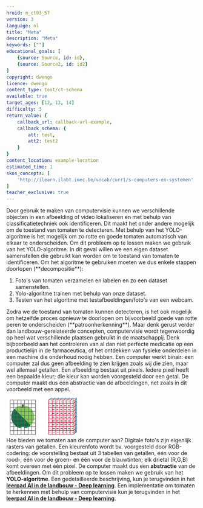 ```yaml
---
hruid: m_ct03_57
version: 3
language: nl
title: "Meta"
description: "Meta"
keywords: [""]
educational_goals: [
    {source: Source, id: id}, 
    {source: Source2, id: id2}
]
copyright: dwengo
licence: dwengo
content_type: text/ct-schema
available: true
target_ages: [12, 13, 14]
difficulty: 3
return_value: {
    callback_url: callback-url-example,
    callback_schema: {
        att: test,
        att2: test2
    }
}
content_location: example-location
estimated_time: 1
skos_concepts: [
    'http://ilearn.ilabt.imec.be/vocab/curr1/s-computers-en-systemen'
]
teacher_exclusive: true
---
```


<context>
Door gebruik te maken van computervisie kunnen we verschillende objecten in een afbeelding of video lokaliseren en met behulp van classificatietechniek ook identificeren. Dit maakt het onder andere mogelijk om de toestand van tomaten te detecteren. Met behulp van het YOLO-algoritme is het mogelijk om zo rotte en goede tomaten automatisch van elkaar te onderscheiden. 
</div>
</context>
<decomposition>
Om dit probleem op te lossen maken we gebruik van het YOLO-algoritme. In dit geval willen we een eigen dataset samenstellen die gebruikt kan worden om te toestand van tomaten te identificeren. Om het algoritme te gebruiken moeten we dus enkele stappen doorlopen (**decompositie**):
<ol>
    <li>Foto's van tomaten verzamelen en labelen en zo een dataset samenstellen.</li>
    <li>Yolo-algoritme trainen met behulp van onze dataset.</li>
    <li>Testen van het algoritme met testafbeeldingen/foto's van een webcam.</li>
</ol> 
</decomposition>
<patternRecognition>
Zodra we de toestand van tomaten kunnen detecteren, is het ook mogelijk om hetzelfde proces opnieuw te doorlopen om bijvoorbeeld goede van rotte peren te onderscheiden (**patroonherkenning**). Maar denk gerust verder dan landbouw-gerelateerde concepten, computervisie wordt tegenwoordig op heel wat verschillende plaatsen gebruikt in de maatschappij. Denk bijboorbeeld aan het controleren van al dan niet perfecte medicatie op een productielijn in de farmaceutica, of het ontdekken van fysieke onderdelen in een machine die onderhoud nodig hebben. 
</patternRecognition>
<abstraction>
Een computer werkt binair: een computer zal dus geen afbeelding te zien krijgen zoals wij die zien, maar wel allemaal getallen. Een afbeelding bestaat uit pixels. Iedere pixel heeft een bepaalde kleur; die kleur kan worden voorgesteld door een getal. De computer maakt dus een abstractie van de afbeeldingen, net zoals in dit voorbeeld met een appel.  

![Een afbeelding bestaat uit pixels. Deze pixels komen overeen met een kleurenwaarde voor de rood, groen en blauwcomponenten. Deze waarden zijn gewoon getallen.](tensorappel.png)<br>
Hoe bieden we tomaten aan de computer aan? Digitale foto's zijn eigenlijk rasters van getallen. Een kleurenfoto wordt bv. voorgesteld door RGB-codering: de voorstelling bestaat uit 3 tabellen van getallen, één voor de rood-, één voor de groen- en één voor de blauwtinten; elk drietal (R,G,B) komt overeen met één pixel. De computer maakt dus een **abstractie** van de afbeeldingen. 
</abstraction>
<algorithms>
Om dit probleem op te lossen maken we gebruik van het **YOLO-algoritme**. Een gedetailleerde beschrijving, kun je terugvinden in het <a href="/learning-path.html?hruid=agri_landbouw&language=nl&te=true&source_page=%2Fagriculture%2F&source_title=%20AI%20in%20de%20Landbouw#agri_tomaten;nl;3"><strong> leerpad AI in de landbouw - Deep learning</strong></a>.
</algorithms>
<implementation>
Een implementatie om tomaten te herkennen met behulp van computervisie kun je terugvinden in het <a href="/learning-path.html?hruid=agri_landbouw&language=nl&te=true&source_page=%2Fagriculture%2F&source_title=%20AI%20in%20de%20Landbouw#agri_tomaten;nl;3"><strong> leerpad AI in de landbouw - Deep learning</strong></a>.
</implementation>

